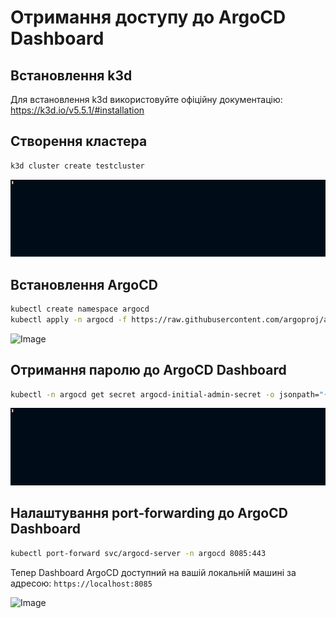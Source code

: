 # Отримання доступу до ArgoCD Dashboard

## Встановлення k3d

Для встановлення k3d використовуйте офіційну документацію: https://k3d.io/v5.5.1/#installation

## Створення кластера

```bash
k3d cluster create testcluster
```

![Image](k3d-poc-demo.gif)

## Встановлення ArgoCD

```bash
kubectl create namespace argocd
kubectl apply -n argocd -f https://raw.githubusercontent.com/argoproj/argo-cd/stable/manifests/install.yaml
```

![Image](argocd-install-demo.gif)

## Отримання паролю до ArgoCD Dashboard

```bash
kubectl -n argocd get secret argocd-initial-admin-secret -o jsonpath="{.data.password}" | base64 -d; echo
```

![Image](get-password-demo.gif)

## Налаштування port-forwarding до ArgoCD Dashboard

```bash
kubectl port-forward svc/argocd-server -n argocd 8085:443
```

Тепер Dashboard ArgoCD доступний на вашій локальній машині за адресою: ```https://localhost:8085```

![Image](argocd-dashboard-demo.gif)
